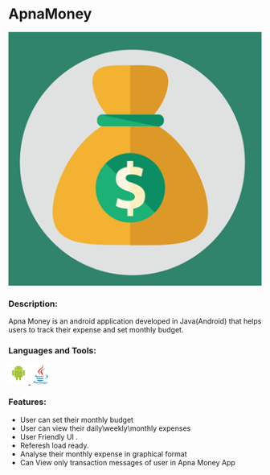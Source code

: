 # ApnaMoney
<p align="center">
  <img src="app/src/main/ic_launcher-playstore.png">
</p>


<h3 align="left">Description:</h3>
Apna Money is an android application developed in Java(Android) that helps users to track their expense and set monthly budget. <br>

<h3 align="left">Languages and Tools:</h3>
<p align="left"> <a href="https://developer.android.com" target="_blank" rel="noreferrer"> <img src="https://raw.githubusercontent.com/devicons/devicon/master/icons/android/android-original-wordmark.svg" alt="android" width="40" height="40"/> </a>
<a href="https://www.java.com" target="_blank" rel="noreferrer"> <img src="https://raw.githubusercontent.com/devicons/devicon/master/icons/java/java-original.svg" alt="java" width="40" height="40"/> </a>
  
 


<h3 align="left">Features:</h3>

- User can set their monthly budget
- User can view their daily\weekly\monthly expenses
- User Friendly UI .
- Referesh load ready.
- Analyse their monthly expense in graphical format
- Can View only transaction messages of user in Apna Money App

